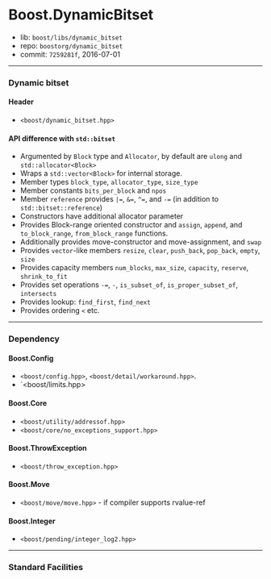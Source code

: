 # Boost.DynamicBitset

* lib: `boost/libs/dynamic_bitset`
* repo: `boostorg/dynamic_bitset`
* commit: `7259281f`, 2016-07-01

------
### Dynamic bitset

#### Header

* `<boost/dynamic_bitset.hpp>`

#### API difference with `std::bitset`

* Argumented by `Block` type and `Allocator`, by default are `ulong` and `std::allocator<Block>`
* Wraps a `std::vector<Block>` for internal storage.
* Member types `block_type`, `allocator_type`, `size_type`
* Member constants `bits_per_block` and `npos`
* Member `reference` provides `|=`, `&=`, `^=`, and `-=` (in addition to `std::bitset::reference`)
* Constructors have additional allocator parameter
* Provides Block-range oriented constructor and `assign`, `append`, and `to_block_range`, `from_block_range` functions.
* Additionally provides move-constructor and move-assignment, and `swap`
* Provides `vector`-like members `resize`, `clear`, `push_back`, `pop_back`, `empty`, `size`
* Provides capacity members `num_blocks`, `max_size`, `capacity`, `reserve`, `shrink_to_fit`
* Provides set operations `-=`, `-`, `is_subset_of`, `is_proper_subset_of`, `intersects`
* Provides lookup: `find_first`, `find_next`
* Provides ordering `<` etc.

------
### Dependency

#### Boost.Config

* `<boost/config.hpp>`, `<boost/detail/workaround.hpp>`.
* `<boost/limits.hpp>

#### Boost.Core

* `<boost/utility/addressof.hpp>`
* `<boost/core/no_exceptions_support.hpp>`

#### Boost.ThrowException

* `<boost/throw_exception.hpp>`

#### Boost.Move

* `<boost/move/move.hpp>` - if compiler supports rvalue-ref

#### Boost.Integer

* `<boost/pending/integer_log2.hpp>`

------
### Standard Facilities
